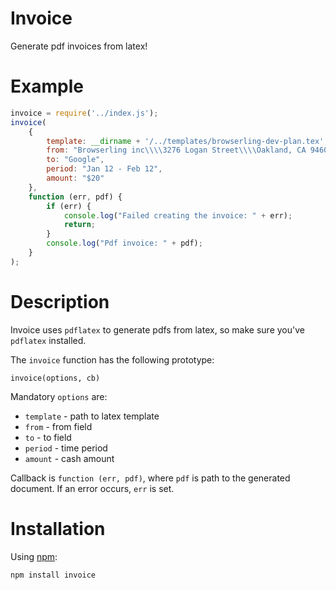 Invoice
=======

Generate pdf invoices from latex!

Example
=======

````javascript
invoice = require('../index.js');
invoice(
    {
        template: __dirname + '/../templates/browserling-dev-plan.tex',
        from: "Browserling inc\\\\3276 Logan Street\\\\Oakland, CA 94601\\\\USA",
        to: "Google",
        period: "Jan 12 - Feb 12",
        amount: "$20"
    },
    function (err, pdf) {
        if (err) {
            console.log("Failed creating the invoice: " + err);
            return;
        }
        console.log("Pdf invoice: " + pdf);
    }
);
````

Description
===========

Invoice uses `pdflatex` to generate pdfs from latex, so make sure you've `pdflatex` installed.

The `invoice` function has the following prototype:

    invoice(options, cb)

Mandatory `options` are:

* `template` - path to latex template
* `from` - from field
* `to` - to field
* `period` - time period
* `amount` - cash amount

Callback is `function (err, pdf)`, where `pdf` is path to the generated document. If an error occurs, `err` is set.

Installation
============

Using [npm](http://npmjs.org):

    npm install invoice

